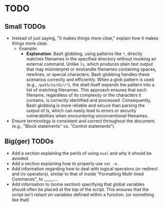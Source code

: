 # TODO

## Small TODOs

- Instead of just saying, "It makes things more clear," explain how it makes things more clear.
    - Example:
        - **Explanation**: Bash globbing, using patterns like `*`, directly matches filenames in the specified directory without invoking an external command. Unlike `ls`, which produces plain text output that may misinterpret or mishandle filenames containing spaces, newlines, or special characters, Bash globbing handles these scenarios correctly and efficiently. When a glob pattern is used (e.g., `/path/to/dir/*`), the shell itself expands the pattern into a list of matching filenames. This approach ensures that each filename, regardless of its complexity or the characters it contains, is correctly identified and processed. Consequently, Bash globbing is more reliable and secure than parsing the output of ls, which can easily lead to errors or security vulnerabilities when encountering unconventional filenames.
- Ensure terminology is consistent and correct throughout the document. (e.g., "Block statements" vs. "Control statements")

## Big(ger) TODOs

- Add a section explaining the perils of using `eval` and why it should be avoided.
- Add a section explaining how to properly use `set -e`.
- Add information regarding how to deal with logical operators (or redirect and i/o operators), similar to that of inside "Formatting Multi-lined Commands", to _____...
- Add information to (some section) specifying that global variables should often be placed at the top of the script. This ensures that the script isn't reliant on variables defined within a function. (or something like that)
